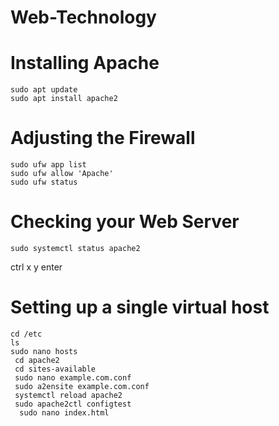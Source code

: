 # Web-Technology
# Installing Apache
    sudo apt update
    sudo apt install apache2
# Adjusting the Firewall
    sudo ufw app list
    sudo ufw allow 'Apache'
    sudo ufw status
# Checking your Web Server
    sudo systemctl status apache2
ctrl x
y
enter
# Setting up a single virtual host

    cd /etc 
    ls
    sudo nano hosts
     cd apache2
     cd sites-available
     sudo nano example.com.conf
     sudo a2ensite example.com.conf
     systemctl reload apache2
     sudo apache2ctl configtest
      sudo nano index.html 







